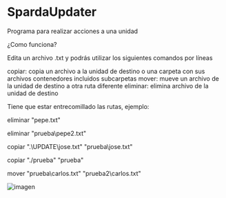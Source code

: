 # SpardaUpdater
Programa para realizar acciones a una unidad

¿Como funciona?

Edita un archivo .txt y podrás utilizar los siguientes comandos por líneas

copiar: copia un archivo a la unidad de destino o una carpeta con sus archivos contenedores incluidos subcarpetas
mover: mueve un archivo de la unidad de destino a otra ruta diferente
eliminar: elimina archivo de la unidad de destino

Tiene que estar entrecomillado las rutas, ejemplo:

eliminar "pepe.txt"

eliminar "prueba\pepe2.txt"

copiar ".\UPDATE\jose.txt" "prueba\jose.txt"

copiar "./prueba" "prueba"

mover "prueba\carlos.txt" "prueba2\carlos.txt"

![imagen](https://github.com/SpardaHunter/SpardaUpdater/assets/155873668/24a96245-35e5-4358-a03f-45c4cecb9be5)

